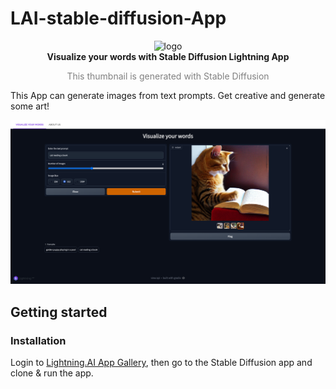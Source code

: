 # LAI-stable-diffusion-App


<p align="center">
  <img width="250" alt="logo" src="https://i.ibb.co/CVN5N5J/a-thumbnail-for-the-lightning-app-with-a-cute-cloud.jpg"/>
  <br>
  <strong>Visualize your words with Stable Diffusion Lightning App</strong>
  <br>
  <p align="center" style="color:grey">This thumbnail is generated with Stable Diffusion</p>
</p>
<p align="center">
</p>


This App can generate images from text prompts. Get creative and generate some art!


![alt text](./assets/demo.png)

## Getting started

### Installation

Login to [Lightning.AI App Gallery](https://lightning.ai), then go to the Stable Diffusion app and clone & run the app.
